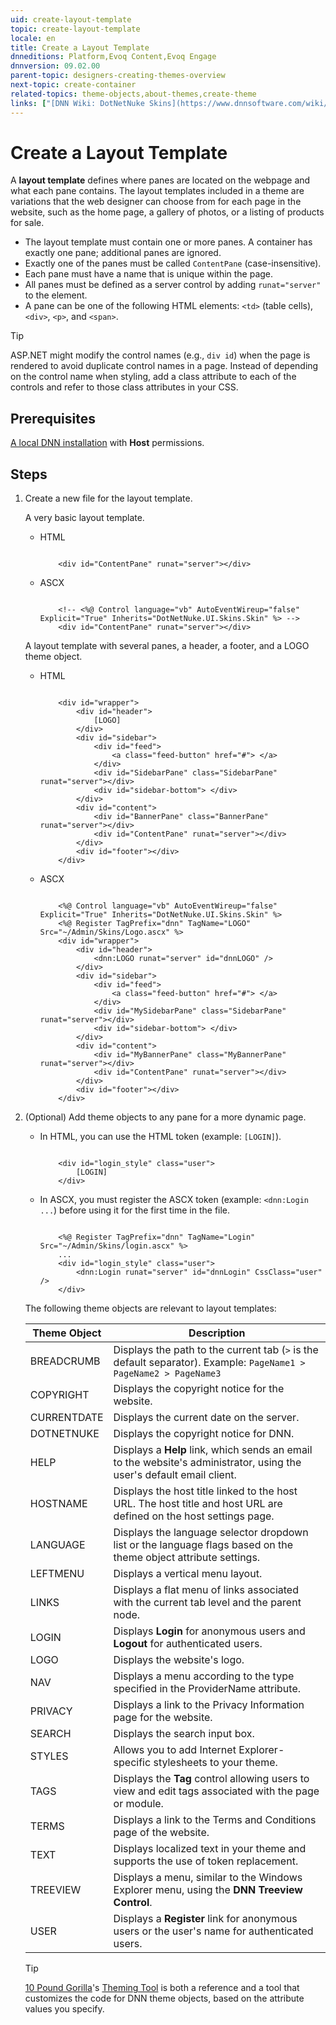 ```yaml
---
uid: create-layout-template
topic: create-layout-template
locale: en
title: Create a Layout Template
dnneditions: Platform,Evoq Content,Evoq Engage
dnnversion: 09.02.00
parent-topic: designers-creating-themes-overview
next-topic: create-container
related-topics: theme-objects,about-themes,create-theme
links: ["[DNN Wiki: DotNetNuke Skins](https://www.dnnsoftware.com/wiki/dotnetnuke-skins)","[DNN Community Blog: DotNetNuke Skinning 101 (Part 1 and 2) by Joe Brinkman](https://www.dnnsoftware.com/community-blog/cid/132000/dotnetnuke-skinning-101-part-1)","[DNN Professional Training: Creating HTML Skins](https://www.dnnsoftware.com/services/professional-training/training-videos-subscription/skinning-2-creating-html-skins)","[Skinning Tool / Online Reference for DNN Skins & Container Objects by 10 Pound Gorilla](https://www.10poundgorilla.com)"]
---
```


# Create a Layout Template

A **layout template** defines where panes are located on the webpage and what each pane contains. The layout templates included in a theme are variations that the web designer can choose from for each page in the website, such as the home page, a gallery of photos, or a listing of products for sale.

*   The layout template must contain one or more panes. A container has exactly one pane; additional panes are ignored.
*   Exactly one of the panes must be called `ContentPane` (case-insensitive).
*   Each pane must have a name that is unique within the page.
*   All panes must be defined as a server control by adding `runat="server"` to the element.
*   A pane can be one of the following HTML elements: `<td>` (table cells), `<div>`, `<p>`, and `<span>`.

> [!TIP]
> ASP.NET might modify the control names (e.g., `div id`) when the page is rendered to avoid duplicate control names in a page. Instead of depending on the control name when styling, add a class attribute to each of the controls and refer to those class attributes in your CSS.

## Prerequisites

[A local DNN installation](xref:set-up-dnn) with **Host** permissions.

## Steps

1.  Create a new file for the layout template.

    A very basic layout template.

    *   HTML

        ```

            <div id="ContentPane" runat="server"></div>

        ```

    *   ASCX

        ```

            <!-- <%@ Control language="vb" AutoEventWireup="false" Explicit="True" Inherits="DotNetNuke.UI.Skins.Skin" %> -->
            <div id="ContentPane" runat="server"></div>

        ```


    A layout template with several panes, a header, a footer, and a LOGO theme object.

    *   HTML

        ```

            <div id="wrapper">
                <div id="header">
                    [LOGO]
                </div>
                <div id="sidebar">
                    <div id="feed">
                        <a class="feed-button" href="#"> </a>
                    </div>
                    <div id="SidebarPane" class="SidebarPane" runat="server"></div>
                    <div id="sidebar-bottom"> </div>
                </div>
                <div id="content">
                    <div id="BannerPane" class="BannerPane" runat="server"></div>
                    <div id="ContentPane" runat="server"></div>
                </div>
                <div id="footer"></div>
            </div>

        ```

    *   ASCX

        ```

            <%@ Control language="vb" AutoEventWireup="false" Explicit="True" Inherits="DotNetNuke.UI.Skins.Skin" %>
            <%@ Register TagPrefix="dnn" TagName="LOGO" Src="~/Admin/Skins/Logo.ascx" %>
            <div id="wrapper">
                <div id="header">
                    <dnn:LOGO runat="server" id="dnnLOGO" />
                </div>
                <div id="sidebar">
                    <div id="feed">
                        <a class="feed-button" href="#"> </a>
                    </div>
                    <div id="MySidebarPane" class="SidebarPane" runat="server"></div>
                    <div id="sidebar-bottom"> </div>
                </div>
                <div id="content">
                    <div id="MyBannerPane" class="MyBannerPane" runat="server"></div>
                    <div id="ContentPane" runat="server"></div>
                </div>
                <div id="footer"></div>
            </div>

        ```


2.  (Optional) Add theme objects to any pane for a more dynamic page.

    *   In HTML, you can use the HTML token (example: `[LOGIN]`).

        ```

            <div id="login_style" class="user">
                [LOGIN]
            </div>

        ```

    *   In ASCX, you must register the ASCX token (example: `<dnn:Login ...`) before using it for the first time in the file.

        ```

            <%@ Register TagPrefix="dnn" TagName="Login" Src="~/Admin/Skins/login.ascx" %>
            ...
            <div id="login_style" class="user">
                <dnn:Login runat="server" id="dnnLogin" CssClass="user" />
            </div>

        ```


    The following theme objects are relevant to layout templates:

    |**Theme Object**|**Description**|
    |---|---|
    |BREADCRUMB|Displays the path to the current tab (`>` is the default separator). Example: `PageName1 > PageName2 > PageName3`|
    |COPYRIGHT|Displays the copyright notice for the website.|
    |CURRENTDATE|Displays the current date on the server.|
    |DOTNETNUKE|Displays the copyright notice for DNN.|
    |HELP|Displays a **Help** link, which sends an email to the website's administrator, using the user's default email client.|
    |HOSTNAME|Displays the host title linked to the host URL. The host title and host URL are defined on the host settings page.|
    |LANGUAGE|Displays the language selector dropdown list or the language flags based on the theme object attribute settings.|
    |LEFTMENU|Displays a vertical menu layout.|
    |LINKS|Displays a flat menu of links associated with the current tab level and the parent node.|
    |LOGIN|Displays **Login** for anonymous users and **Logout** for authenticated users.|
    |LOGO|Displays the website's logo.|
    |NAV|Displays a menu according to the type specified in the ProviderName attribute.|
    |PRIVACY|Displays a link to the Privacy Information page for the website.|
    |SEARCH|Displays the search input box.|
    |STYLES|Allows you to add Internet Explorer-specific stylesheets to your theme.|
    |TAGS|Displays the **Tag** control allowing users to view and edit tags associated with the page or module.|
    |TERMS|Displays a link to the Terms and Conditions page of the website.|
    |TEXT|Displays localized text in your theme and supports the use of token replacement.|
    |TREEVIEW|Displays a menu, similar to the Windows Explorer menu, using the **DNN Treeview Control**.|
    |USER|Displays a **Register** link for anonymous users or the user's name for authenticated users.|

    > [!TIP]
    > [10 Pound Gorilla](https://www.10poundgorilla.com/)'s [Theming Tool](https://10poundgorilla.com/DNN-Skinning-Tool) is both a reference and a tool that customizes the code for DNN theme objects, based on the attribute values you specify.
